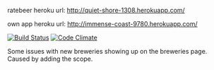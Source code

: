 ratebeer heroku url: http://quiet-shore-1308.herokuapp.com/ 

own app heroku url: http://immense-coast-9780.herokuapp.com/ 

[![Build Status](https://travis-ci.org/Zmo/ratebeer.png)](https://travis-ci.org/Zmo/ratebeer)
[![Code Climate](https://codeclimate.com/github/Zmo/ratebeer.png)](https://codeclimate.com/github/Zmo/ratebeer) 

Some issues with new breweries showing up on the breweries page. Caused by adding the scope.
